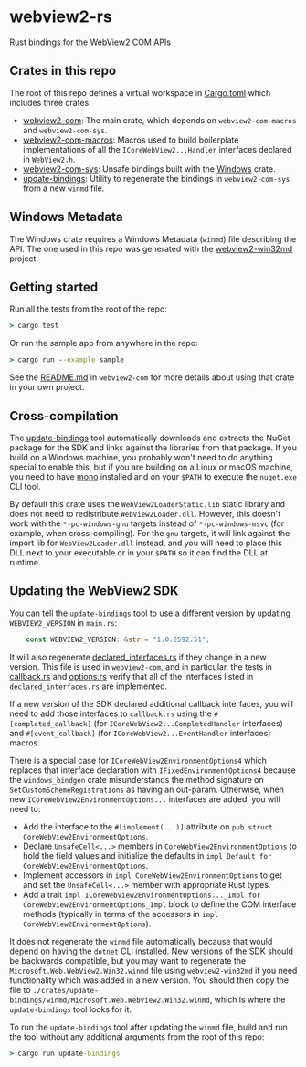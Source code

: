 # webview2-rs
Rust bindings for the WebView2 COM APIs

## Crates in this repo
The root of this repo defines a virtual workspace in [Cargo.toml](./Cargo.toml) which includes three crates:
- [webview2-com](./crates/webview2-com/README.md): The main crate, which depends on `webview2-com-macros` and `webview2-com-sys`.
- [webview2-com-macros](./crates/callback-macros/README.md): Macros used to build boilerplate implementations of all the `ICoreWebView2...Handler` interfaces declared in `WebView2.h`.
- [webview2-com-sys](./crates/bindings/README.md): Unsafe bindings built with the [Windows](https://github.com/microsoft/windows-rs) crate.
- [update-bindings](./crates/update-bindings/README.md): Utility to regenerate the bindings in `webview2-com-sys` from a new `winmd` file.

## Windows Metadata
The Windows crate requires a Windows Metadata (`winmd`) file describing the API. The one used in this repo was generated with the [webview2-win32md](https://github.com/wravery/webview2-win32md) project.

## Getting started
Run all the tests from the root of the repo:
```cmd
> cargo test
```

Or run the sample app from anywhere in the repo:
```cmd
> cargo run --example sample
```

See the [README.md](./crates/webview2-com/README.md) in `webview2-com` for more details about using that crate in your own project.

## Cross-compilation
The [update-bindings](./crates/update-bindings/src/main.rs) tool automatically downloads and extracts the NuGet package for the SDK and links against the libraries from that package. If you build on a Windows machine, you probably won't need to do anything special to enable this, but if you are building on a Linux or macOS machine, you need to have [mono](https://www.mono-project.com/) installed and on your `$PATH` to execute the `nuget.exe` CLI tool.

By default this crate uses the `WebView2LoaderStatic.lib` static library and does not need to redistribute `WebView2Loader.dll`. However, this doesn't work with the `*-pc-windows-gnu` targets instead of `*-pc-windows-msvc` (for example, when cross-compiling). For the `gnu` targets, it will link against the import lib for `WebView2Loader.dll` instead, and you will need to place this DLL next to your executable or in your `$PATH` so it can find the DLL at runtime.

## Updating the WebView2 SDK
You can tell the `update-bindings` tool to use a different version by updating `WEBVIEW2_VERSION` in `main.rs`:
```rust
    const WEBVIEW2_VERSION: &str = "1.0.2592.51";
```
It will also regenerate [declared_interfaces.rs](./crates/bindings/src/declared_interfaces.rs) if they change in a new version. This file is used in `webview2-com`, and in particular, the tests in [callback.rs](./crates/webview2-com/src/callback.rs) and [options.rs](./crates/webview2-com/src/options.rs) verify that all of the interfaces listed in `declared_interfaces.rs` are implemented.

If a new version of the SDK declared additional callback interfaces, you will need to add those interfaces to `callback.rs` using the `#[completed_callback]` (for `ICoreWebView2...CompletedHandler` interfaces) and `#[event_callback]` (for `ICoreWebView2...EventHandler` interfaces) macros.

There is a special case for `ICoreWebView2EnvironmentOptions4` which replaces that interface declaration with `IFixedEnvironmentOptions4` because the `windows_bindgen` crate misunderstands the method signature on `SetCustomSchemeRegistrations` as having an out-param. Otherwise, when new `ICoreWebView2EnvironmentOptions...` interfaces are added, you will need to:
- Add the interface to the `#[implement(...)]` attribute on `pub struct CoreWebView2EnvironmentOptions`.
- Declare `UnsafeCell<...>` members in `CoreWebView2EnvironmentOptions` to hold the field values and initialize the defaults in `impl Default for CoreWebView2EnvironmentOptions`.
- Implement accessors in `impl CoreWebView2EnvironmentOptions` to get and set the `UnsafeCell<...>` member with appropriate Rust types.
- Add a trait `impl ICoreWebView2EnvironmentOptions..._Impl for CoreWebView2EnvironmentOptions_Impl` block to define the COM interface methods (typically in terms of the accessors in `impl CoreWebView2EnvironmentOptions`).

It does not regenerate the `winmd` file automatically because that would depend on having the `dotnet` CLI installed. New versions of the SDK should be backwards compatible, but you may want to regenerate the `Microsoft.Web.WebView2.Win32.winmd` file using `webview2-win32md` if you need functionality which was added in a new version. You should then copy the file to `./crates/update-bindings/winmd/Microsoft.Web.WebView2.Win32.winmd`, which is where the `update-bindings` tool looks for it.

To run the `update-bindings` tool after updating the `winmd` file, build and run the tool without any additional arguments from the root of this repo:
```cmd
> cargo run update-bindings
```
